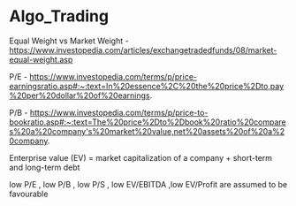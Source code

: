 # Algo_Trading

Equal Weight vs Market Weight - https://www.investopedia.com/articles/exchangetradedfunds/08/market-equal-weight.asp

P/E - https://www.investopedia.com/terms/p/price-earningsratio.asp#:~:text=In%20essence%2C%20the%20price%2Dto,pay%20per%20dollar%20of%20earnings.


P/B - https://www.investopedia.com/terms/p/price-to-bookratio.asp#:~:text=The%20price%2Dto%2Dbook%20ratio%20compares%20a%20company's%20market%20value,net%20assets%20of%20a%20company.


Enterprise value (EV)  = market capitalization of a company + short-term and long-term debt 



low P/E , low P/B , low P/S , low EV/EBITDA ,low EV/Profit are assumed to be favourable





